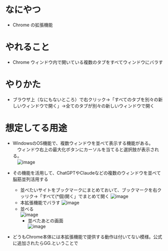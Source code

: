# なにやつ
- Chrome の拡張機能

# やれること
- Chrome ウィンドウ内で開いている複数のタブをすべてウィンドウにバラす

# やりかた
- ブラウザ上（なにもないところ）で右クリック→「すべてのタブを別々の新しいウィンドウで開く」→全てのタブが別々の新しいウィンドウで開く

# 想定してる用途
- WindowsのOS機能で、複数ウィンドウを並べて表示する機能がある。  
　ウィンドウ右上の最大化ボタンにカーソルを当てると選択肢が表示される。  
　![image](https://github.com/user-attachments/assets/394ec808-b9db-47ae-82ee-d8260d4be9ee)  
- その機能を活用して、ChatGPTやClaudeなどの複数のウィンドウを並べて脳筋並列活用する
  - 並べたいサイトをブックマークにまとめておいて、ブックマークを右クッリク→「すべて(*個)開く」でまとめて開く
    ![image](https://github.com/user-attachments/assets/6df45a2d-9f62-4d98-bb77-e0449252502e)  
  - 本拡張機能でバラす 
    ![image](https://github.com/user-attachments/assets/78a40f06-6797-4196-a4e2-bdf74e7fd7a5)  
  - 並べる  
    ![image](https://github.com/user-attachments/assets/20616be2-07a1-456e-bf22-e3f4d17f7cb2)
    - 並べたあとの画面  
    ![image](https://github.com/user-attachments/assets/b6cbf784-09b1-4109-8e1e-b6f36a736058)  

- どうもChrome本体には本拡張機能で提供する動作は付いてない模様。公式に追加されたらGG.ということで
